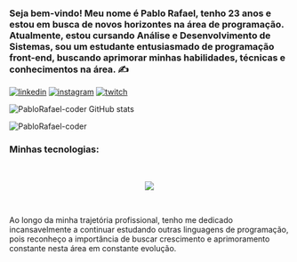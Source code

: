 
### Seja bem-vindo! Meu nome é Pablo Rafael, tenho 23 anos e estou em busca de novos horizontes na área de programação. Atualmente, estou cursando Análise e Desenvolvimento de Sistemas, sou um estudante entusiasmado de programação front-end, buscando aprimorar minhas habilidades, técnicas e conhecimentos na área.  ✍️

[![linkedin](https://img.shields.io/badge/LinkedIn-0077B5?style=for-the-badge&logo=linkedin&logoColor=white)](https://www.linkedin.com/in/pablo-rafael-1372a2279/)
[![instagram](https://img.shields.io/badge/Instagram-E4405F?style=for-the-badge&logo=instagram&logoColor=white)](https://www.instagram.com/pablo_rafaelk/)
[![twitch](https://img.shields.io/badge/Twitch-9146FF?style=for-the-badge&logo=twitch&logoColor=white)](https://www.twitch.tv/oitavozero)

![PabloRafael-coder GitHub stats](https://github-readme-stats.vercel.app/api?username=PabloRafael-coder&show_icons=true&)

![PabloRafael-coder](https://github-readme-stats.vercel.app/api/top-langs/?username=PabloRafael-coder&layout=compact)

### Minhas tecnologias:
<div style="display: inline_block"><br/>
<p align="center">
  <a href="https://skillicons.dev">
    <img src="https://skillicons.dev/icons?i= html" />
  </a>
</p>
</div><br>

Ao longo da minha trajetória profissional, tenho me dedicado incansavelmente a continuar estudando outras linguagens de programação, pois reconheço a importância de buscar crescimento e aprimoramento constante nesta área em constante evolução.
